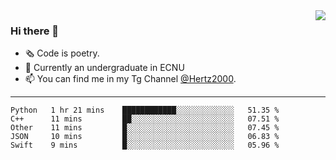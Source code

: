 <img align="right" src="https://github-readme-stats.vercel.app/api?username=BillChen2K&show_icons=true&count_private=true&hide_title=true">

### Hi there 👋

- 🗞 Code is poetry.
- 🌱 Currently an undergraduate in ECNU
- 📫 You can find me in my Tg Channel [@Hertz2000](https://t.me/Hertz2000).

<hr>

<!--START_SECTION:waka-->
```text
Python   1 hr 21 mins    ████████████░░░░░░░░░░░░░   51.35 % 
C++      11 mins         ██░░░░░░░░░░░░░░░░░░░░░░░   07.51 % 
Other    11 mins         █░░░░░░░░░░░░░░░░░░░░░░░░   07.45 % 
JSON     10 mins         █░░░░░░░░░░░░░░░░░░░░░░░░   06.83 % 
Swift    9 mins          █░░░░░░░░░░░░░░░░░░░░░░░░   05.96 %
```
<!--END_SECTION:waka-->

<!--


**BillChen2K/BillChen2K** is a ✨ _special_ ✨ repository because its `README.md` (this file) appears on your GitHub profile.

Here are some ideas to get you started:

- 🔭 I’m currently working on ...
- 🌱 I’m currently learning ...
- 👯 I’m looking to collaborate on ...
- 🤔 I’m looking for help with ...
- 💬 Ask me about ...
- 📫 How to reach me: ...
- 😄 Pronouns: ...
- ⚡ Fun fact: ...
-->
